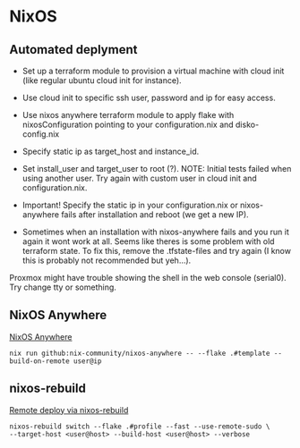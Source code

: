 # NixOS

## Automated deplyment

- Set up a terraform module to provision a virtual machine with cloud init (like regular ubuntu cloud init for instance).

- Use cloud init to specific ssh user, password and ip for easy access.

- Use nixos anywhere terraform module to apply flake with nixosConfiguration pointing to your configuration.nix and disko-config.nix

- Specify static ip as target_host and instance_id.

- Set install_user and target_user to root (?).
  NOTE: Initial tests failed when using another user. Try again with custom user in cloud init and configuration.nix.

- Important! Specify the static ip in your configuration.nix or nixos-anywhere fails after installation and reboot (we get a new IP).

- Sometimes when an installation with nixos-anywhere fails and you run it again it wont work at all. Seems like theres is some problem
  with old terraform state. To fix this, remove the .tfstate-files and try again (I know this is probably not recommended but yeh...).

Proxmox might have trouble showing the shell in the web console (serial0). Try change tty or something.

## NixOS Anywhere

[NixOS Anywhere](https://github.com/nix-community/nixos-anywhere)

```console
nix run github:nix-community/nixos-anywhere -- --flake .#template --build-on-remote user@ip
```

## nixos-rebuild

[Remote deploy via nixos-rebuild](https://nixos.wiki/wiki/Nixos-rebuild)

```console
nixos-rebuild switch --flake .#profile --fast --use-remote-sudo \
--target-host <user@host> --build-host <user@host> --verbose
```
